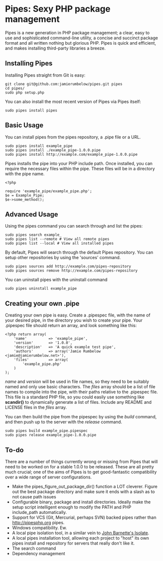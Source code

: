 Pipes: Sexy PHP package management
==================================

Pipes is a new generation in PHP package management; a clear, easy to use and sophisticated command-line utility, a concise and succinct package format and all written nothing but glorious PHP. Pipes is quick and efficient, and makes installing third-party libraries a breeze.

Installing Pipes
----------------

Installing Pipes straight from Git is easy:

	git clone git@github.com:jamierumbelow/pipes.git pipes
	cd pipes/
	sudo php setup.php
	
You can also install the most recent version of Pipes via Pipes itself:

	sudo pipes install pipes
	
Basic Usage
-----------

You can install pipes from the pipes repository, a .pipe file or a URL.

	sudo pipes install example_pipe
	sudo pipes install ./example_pipe-1.0.0.pipe
	sudo pipes install http://example.com/example_pipe-1.0.0.pipe
	
Pipes installs the pipe into your PHP include path. Once installed, you can require the necessary files within the pipe. These files will be in a directory with the pipe name.

	<?php
	
	require 'example_pipe/example_pipe.php';
	$e = Example_Pipe;
	$e->some_method();

Advanced Usage
--------------
	
Using the pipes command you can search through and list the pipes:

	sudo pipes search example_
	sudo pipes list --remote # View all remote pipes 
	sudo pipes list --local # View all installed pipes

By default, Pipes will search through the default Pipes repository. You can setup other repositories by using the 'sources' command.

	sudo pipes sources add http://example.com/pipes-repository
	sudo pipes sources remove http://example.com/pipes-repository
	
You can uninstall pipes with the uninstall command

	sudo pipes uninstall example_pipe
	
Creating your own .pipe
-----------------------

Creating your own pipe is easy. Create a .pipespec file, with the name of your desired pipe, in the directory you wish to create your pipe. Your .pipespec file should return an array, and look something like this:

	<?php return array(
		'name'			=> 'example_pipe',
		'version'		=> '1.0.0',
		'description'	=> 'A quick example test pipe',
		'authors'		=> array('Jamie Rumbelow <jamie@jamierumbelow.net>'),
		'files'			=> array(
			'example_pipe.php'
		)
	);
	
*name* and *version* will be used in file names, so they need to be suitably named and only use basic characters. The *files* array should be a list of file names to compile into the pipe, with their paths relative to the .pipespec file. This file is a standard PHP file, so you could easily use something like **scandir()** to dynamically generate a list of files. Include any README and LICENSE files in the *files* array.

You can then build the pipe from the pipespec by using the *build* command, and then push up to the server with the *release* command.

	sudo pipes build example_pipe.pipespec
	sudo pipes release example_pipe-1.0.0.pipe
	
To-do
-----

There are a number of things currently wrong or missing from Pipes that will need to be worked on for a stable 1.0.0 to be released. These are all pretty much crucial; one of the aims of Pipes is to get good-fantastic compatibility over a wide range of server configurations.

* Make the pipes_figure_out_package_dir() function a LOT cleverer. Figure out the best package directory and make sure it ends with a slash as to not cause path issues
* Configurable binary, package and install directories. Ideally make the setup script intelligent enough to modify the PATH and PHP include_path automatically.
* Support for VCS (Git, Mercurial, perhaps SVN) backed pipes rather than http://pipesphp.org pipes.
* Windows compatibility. Ew.
* A local pipe isolation tool, in a similar vein to [John Barnette's Isolate](https://github.com/jbarnette/isolate).
* A local pipes installation tool, allowing each project to "host" its own pipes install and repository for servers that really don't like it.
* The search command
* Dependency management
	